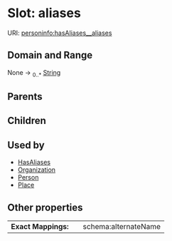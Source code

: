 
# Slot: aliases



URI: [personinfo:hasAliases__aliases](https://w3id.org/linkml/examples/personinfo/hasAliases__aliases)


## Domain and Range

None &#8594;  <sub>0..\*</sub> [String](types/String.md)

## Parents


## Children


## Used by

 * [HasAliases](HasAliases.md)
 * [Organization](Organization.md)
 * [Person](Person.md)
 * [Place](Place.md)

## Other properties

|  |  |  |
| --- | --- | --- |
| **Exact Mappings:** | | schema:alternateName |
